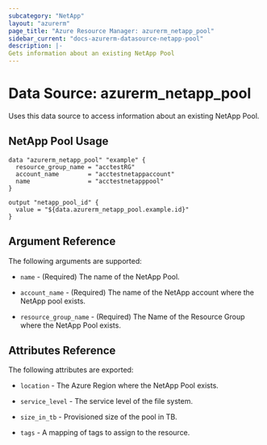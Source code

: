 ```yaml
---
subcategory: "NetApp"
layout: "azurerm"
page_title: "Azure Resource Manager: azurerm_netapp_pool"
sidebar_current: "docs-azurerm-datasource-netapp-pool"
description: |-
Gets information about an existing NetApp Pool
---
```


# Data Source: azurerm_netapp_pool

Uses this data source to access information about an existing NetApp Pool.


## NetApp Pool Usage

```hcl
data "azurerm_netapp_pool" "example" {
  resource_group_name = "acctestRG"
  account_name        = "acctestnetappaccount"
  name                = "acctestnetapppool"
}

output "netapp_pool_id" {
  value = "${data.azurerm_netapp_pool.example.id}"
}
```


## Argument Reference

The following arguments are supported:

* `name` - (Required) The name of the NetApp Pool.

* `account_name` - (Required) The name of the NetApp account where the NetApp pool exists.

* `resource_group_name` - (Required) The Name of the Resource Group where the NetApp Pool exists.


## Attributes Reference

The following attributes are exported:

* `location` - The Azure Region where the NetApp Pool exists.

* `service_level` - The service level of the file system.

* `size_in_tb` - Provisioned size of the pool in TB.

* `tags` - A mapping of tags to assign to the resource.
